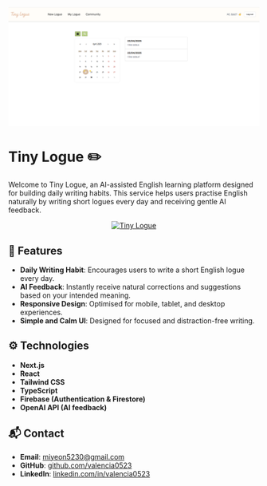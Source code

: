 ![Project Preview](public/images/readme-img.png)

# Tiny Logue ✏️

Welcome to Tiny Logue, an AI-assisted English learning platform designed for building daily writing habits.
This service helps users practise English naturally by writing short logues every day and receiving gentle AI feedback.

<p align="center">
  <a href="https://tiny-logue.vercel.app/" target="_blank">
    <img alt="Tiny Logue" src="https://img.shields.io/badge/Visit-Tiny%20Logue-EFD6C0?style=for-the-badge">
  </a>
</p>

## 🚀 Features

- **Daily Writing Habit**: Encourages users to write a short English logue every day.
- **AI Feedback**: Instantly receive natural corrections and suggestions based on your intended meaning.
- **Responsive Design**: Optimised for mobile, tablet, and desktop experiences.
- **Simple and Calm UI**: Designed for focused and distraction-free writing.

## ⚙️ Technologies

- **Next.js**
- **React**
- **Tailwind CSS**
- **TypeScript**
- **Firebase (Authentication & Firestore)**
- **OpenAI API (AI feedback)**

## 📬 Contact

- **Email**: miyeon5230@gmail.com
- **GitHub**: [github.com/valencia0523](https://github.com/valencia0523)
- **LinkedIn**: [linkedin.com/in/valencia0523](https://www.linkedin.com/in/valencia0523)
